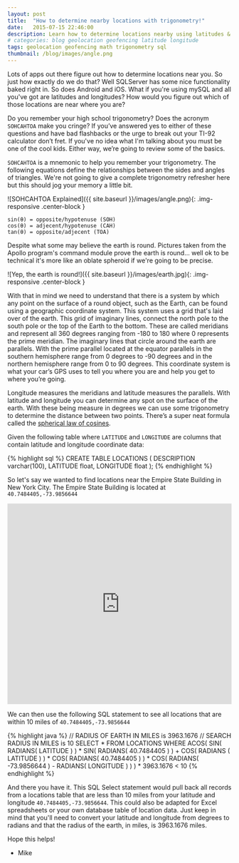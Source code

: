 ```yaml
---
layout: post
title:  "How to determine nearby locations with trigonometry!"
date:   2015-07-15 22:46:00
description: Learn how to determine locations nearby using latitudes & longitudes, a radius and your location data
# categories: blog geolocation geofencing latitude longitude
tags: geolocation geofencing math trigonometry sql
thumbnail: /blog/images/angle.png
---
```


Lots of apps out there figure out how to determine locations near you. So just how exactly do we do that? Well SQLServer has some nice functionality baked right in. So does Android and iOS. What if you're using mySQL and all you've got are latitudes and longitudes? How would you figure out which of those locations are near where you are?

Do you remember your high school trigonometry? Does the acronym `SOHCAHTOA` make you cringe? If you’ve answered yes to either of these questions and have bad flashbacks or the urge to break out your TI-92 calculator don’t fret. If you've no idea what I'm talking about you must be one of the cool kids. Either way, we’re going to review some of the basics.

`SOHCAHTOA` is a mnemonic to help you remember your trigonometry. The following equations define the relationships between the sides and angles of triangles. We're not going to give a complete trigonometry refresher here but this should jog your memory a little bit.

![SOHCAHTOA Explained]({{ site.baseurl }}/images/angle.png){: .img-responsive .center-block }

<pre><code class="matlab">sin(θ) = opposite/hypotenuse (SOH)
cos(θ) = adjecent/hypotenuse (CAH)
tan(θ) = opposite/adjecent (TOA)
</code></pre>

Despite what some may believe the earth is round. Pictures taken from the Apollo program's command module prove the earth is round... well ok to be technical it's more like an oblate spheroid if we're going to be precise.

![Yep, the earth is round!]({{ site.baseurl }}/images/earth.jpg){: .img-responsive .center-block }

With that in mind we need to understand that there is a system by which any point on the surface of a round object, such as the Earth, can be found using a geographic coordinate system. This system uses a grid that's laid over of the earth. This grid of imaginary lines, connect the north pole to the south pole or the top of the Earth to the bottom. These are called meridians and represent all 360 degrees ranging from -180 to 180 where 0 represents the prime meridian. The imaginary lines that circle around the earth are parallels. With the prime parallel located at the equator parallels in the southern hemisphere range from 0 degrees to -90 degrees and in the northern hemisphere range from 0 to 90 degrees. This coordinate system is what your car’s GPS uses to tell you where you are and help you get to where you’re going.

Longitude measures the meridians and latitude measures the parallels. With latitude and longitude you can determine any spot on the surface of the earth. With these being measure in degrees we can use some trigonometry to determine the distance between two points. There’s a super neat formula called the [spherical law of cosines](http://www.movable-type.co.uk/scripts/latlong.html).


Given the following table where `LATITUDE` and `LONGITUDE` are columns that contain latitude and longitude coordinate data:

{% highlight sql %}
CREATE TABLE LOCATIONS
(
DESCRIPTION varchar(100),
LATITUDE float,
LONGITUDE float
);
{% endhighlight %}

So let's say we wanted to find locations near the Empire State Building in New York City. The Empire State Building is located at `40.7484405,-73.9856644`

<iframe src="https://www.google.com/maps/embed?pb=!1m14!1m8!1m3!1d3022.6175398570613!2d-73.9856644!3d40.7484405!3m2!1i1024!2i768!4f13.1!3m3!1m2!1s0x89c259a9b3117469%3A0xd134e199a405a163!2sEmpire+State+Building!5e0!3m2!1sen!2sus!4v1438532564350" height="450" frameborder="0" style="width:100% !important;border:0;display:block;" allowfullscreen></iframe>

We can then use the following SQL statement to see all locations that are within 10 miles of `40.7484405,-73.9856644`

{% highlight java %}
// RADIUS OF EARTH IN MILES is 3963.1676
// SEARCH RADIUS IN MILES is 10
SELECT *
FROM LOCATIONS
WHERE ACOS( SIN( RADIANS( LATITUDE ) ) * SIN( RADIANS( 40.7484405 ) ) +
 COS( RADIANS ( LATITUDE ) ) * COS( RADIANS( 40.7484405 ) ) * COS( RADIANS( -73.9856644 ) - RADIANS( LONGITUDE ) ) ) * 3963.1676 < 10
{% endhighlight %}

And there you have it. This SQL Select statement would pull back all records from a locations table that are less than 10 miles from your latitude and longitude `40.7484405,-73.9856644`. This could also be adapted for Excel spreadsheets or your own database table of location data. Just keep in mind that you'll need to convert your latitude and longitude from degrees to radians and that the radius of the earth, in miles, is 3963.1676 miles.

Hope this helps!
- Mike
